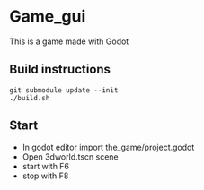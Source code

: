# Game\_gui 
This is a game made with Godot

## Build instructions

```
git submodule update --init
./build.sh
```

## Start

* In godot editor import the\_game/project.godot
* Open 3dworld.tscn scene
* start with F6
* stop with F8

